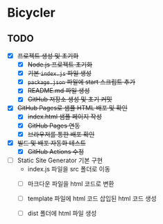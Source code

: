 # Bicycler

## TODO

- [x] ~~프로젝트 생성 및 초기화~~
    - [x] ~~Node.js 프로젝트 초기화~~
    - [x] ~~기본 `index.js` 파일 생성~~
    - [x] ~~`package.json` 파일에 start 스크립트 추가~~
    - [x] ~~README.md 파일 생성~~
    - [x] ~~GitHub 저장소 생성 및 초기 커밋~~
- [x] ~~GitHub Pages로 샘플 HTML 배포 및 확인~~
    - [x] ~~index.html 샘플 페이지 작성~~
    - [x] ~~GitHub Pages 연동~~
    - [x] ~~브라우저를 통한 배포 확인~~
- [x] ~~빌드 및 배포 자동화 테스트~~
    - [x] ~~GitHub Actions 수정~~
- [ ] Static Site Generator 기본 구현
    - [ ](Refactoring) index.js 파일을 src 폴더로 이동
    - [ ] 마크다운 파일을 html 코드로 변환
    - [ ] template 파일에 html 코드 삽입된 html 코드 생성
    - [ ] dist 폴더에 html 파일 생성

